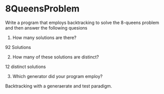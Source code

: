 # 8QueensProblem

Write a program that employs backtracking to solve the 8-queens problem and then answer the following quesions

1. How many solutions are there?

92 Solutions

2. How many of these solutions are distinct?

12 distinct solutions

3. Which generator did your program employ?

Backtracking with a generaerate and test paradigm.
